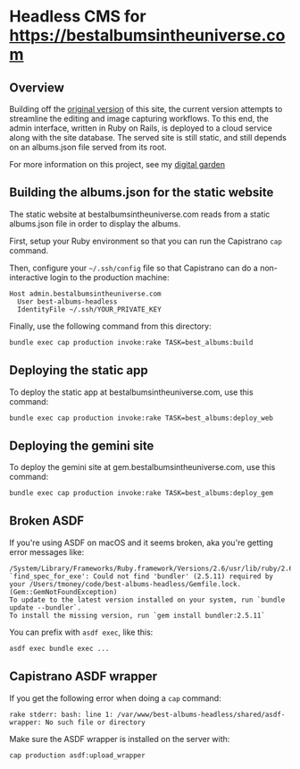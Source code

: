 # Headless CMS for https://bestalbumsintheuniverse.com

## Overview

Building off the [original version](https://github.com/audiodude/best-albums) of this site, the current version
attempts to streamline the editing and image capturing workflows. To this end, the admin interface, written
in Ruby on Rails, is deployed to a cloud service along with the site database. The served site is still static,
and still depends on an albums.json file served from its root.

For more information on this project, see my [digital garden](https://garden.travisbriggs.com/garden/best%20albums%20in%20the%20universe/)

## Building the albums.json for the static website

The static website at bestalbumsintheuniverse.com reads from a static albums.json file in order to display the albums.

First, setup your Ruby environment so that you can run the Capistrano `cap` command.

Then, configure your `~/.ssh/config` file so that Capistrano can do a non-interactive login to the production machine:

```
Host admin.bestalbumsintheuniverse.com
  User best-albums-headless
  IdentityFile ~/.ssh/YOUR_PRIVATE_KEY
```

Finally, use the following command from this directory:

```bash
bundle exec cap production invoke:rake TASK=best_albums:build
```

## Deploying the static app

To deploy the static app at bestalbumsintheuniverse.com, use this command:

```bash
bundle exec cap production invoke:rake TASK=best_albums:deploy_web
```

## Deploying the gemini site

To deploy the gemini site at gem.bestalbumsintheuniverse.com, use this command:

```bash
bundle exec cap production invoke:rake TASK=best_albums:deploy_gem
```

## Broken ASDF

If you're using ASDF on macOS and it seems broken, aka you're getting error messages like:

```
/System/Library/Frameworks/Ruby.framework/Versions/2.6/usr/lib/ruby/2.6.0/rubygems.rb:283:in `find_spec_for_exe': Could not find 'bundler' (2.5.11) required by your /Users/tmoney/code/best-albums-headless/Gemfile.lock. (Gem::GemNotFoundException)
To update to the latest version installed on your system, run `bundle update --bundler`.
To install the missing version, run `gem install bundler:2.5.11`
```

You can prefix with `asdf exec`, like this:

```bash
asdf exec bundle exec ...
```

## Capistrano ASDF wrapper

If you get the following error when doing a `cap` command:

```
rake stderr: bash: line 1: /var/www/best-albums-headless/shared/asdf-wrapper: No such file or directory
```

Make sure the ASDF wrapper is installed on the server with:

```bash
cap production asdf:upload_wrapper
```
